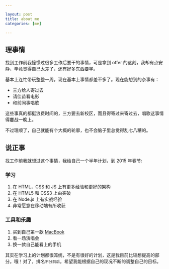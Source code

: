 ```yaml
---

layout: post
title: about me
categories: [me]

---
```


## 理事情

找到工作前我憧憬过很多工作后要干的事情，可是拿到 offer 的这刻，我却有点安静，毕竟觉得自己太差了，还有好多东西要学。

基本上连忙带玩整整一周，现在基本上事情都差不多了。现在能想到的杂事有：

* 三方给人寄过去
* 请佳苗看电影
* 和前同事唱歌

这些事真的都挺浪费时间的，三方要去新校区，而且得寄过来寄过去，唱歌这事情得鏖战一晚上。

不过理顺了，自己就能有个大概的轮廓，也不会脑子里总觉得乱七八糟的。

## 说正事

找工作前我就想过这个事情，我给自己一个半年计划，到 2015 年春节:

### 学习
1. 在 HTML，CSS 和 JS 上有更多经验和更好的架构
2. 在 HTML5 和 CSS3 上由突破
3. 在 Node.js 上有实战经验
4. 非常愿意在移动端有所收获


### 工具和乐趣
1. 买到自己第一款 [MacBook](http://www.apple.com/cn/mac/)
2. 看一场演唱会
3. 换一款自己能看上的手机

其实在学习上的计划都很笼统，不是有很好的计划，这是我目前比较想提高的部分。哦！对了，排名`不分前后`。希望我能根据自己的现况不断的调整自己的目标。
